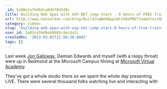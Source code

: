 ```yaml
---
_id: 5a88e1afbd6dca0d5f0d2d8c
title: Building Web Apps with ASP.NET Jump Start - 8 Hours of FREE Training Videos
url: http://www.hanselman.com/blog/BuildingWebAppsWithASPNETJumpStart8HoursOfFREETrainingVideos.aspx
category: videos
slug: 'building-web-apps-with-asp-net-jump-start-8-hours-of-free-training-videos'
user_id: 5a83ce59d6eb0005c4ecda2c
createdOn: '2013-03-02T21:50:20.000Z'
tags: []
---
```


Last week <a href="http://weblogs.asp.net/jgalloway/archive/2013/02/28/building-web-apps-with-asp-net-jump-start-over-6-hours-of-free-asp-net-video-training.aspx">Jon Galloway</a>, Damian Edwards and myself (with a raspy throat) were up in Redmond at the Microsoft Campus filming at <a href="http://www.microsoftvirtualacademy.com/">Microsoft Virtual Academy</a>.

They've got a whole studio there so we spent the whole day presenting LIVE. There were several thousand folks watching live and interacting with
